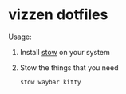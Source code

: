 # vizzen dotfiles

Usage:

1. Install [stow](https://repology.org/project/stow/versions) on your system
2. Stow the things that you need

   `stow waybar kitty`
